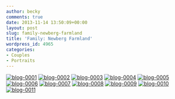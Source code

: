 ```yaml
---
author: becky
comments: true
date: 2013-11-14 13:50:09+00:00
layout: post
slug: family-newberg-farmland
title: 'Family: Newberg Farmland'
wordpress_id: 4965
categories:
- Couples
- Portraits
---
```


[![blog-0001](http://www.beckyjenson.com/wp-content/uploads/2013/11/blog-00011.jpg)](http://www.beckyjenson.com/wp-content/uploads/2013/11/blog-00011.jpg) [![blog-0002](http://www.beckyjenson.com/wp-content/uploads/2013/11/blog-00021.jpg)](http://www.beckyjenson.com/wp-content/uploads/2013/11/blog-00021.jpg) [![blog-0003](http://www.beckyjenson.com/wp-content/uploads/2013/11/blog-00031.jpg)](http://www.beckyjenson.com/wp-content/uploads/2013/11/blog-00031.jpg) [![blog-0004](http://www.beckyjenson.com/wp-content/uploads/2013/11/blog-00041.jpg)](http://www.beckyjenson.com/wp-content/uploads/2013/11/blog-00041.jpg) [![blog-0005](http://www.beckyjenson.com/wp-content/uploads/2013/11/blog-00051.jpg)](http://www.beckyjenson.com/wp-content/uploads/2013/11/blog-00051.jpg) [![blog-0006](http://www.beckyjenson.com/wp-content/uploads/2013/11/blog-00061.jpg)](http://www.beckyjenson.com/wp-content/uploads/2013/11/blog-00061.jpg) [![blog-0007](http://www.beckyjenson.com/wp-content/uploads/2013/11/blog-00071.jpg)](http://www.beckyjenson.com/wp-content/uploads/2013/11/blog-00071.jpg) [![blog-0008](http://www.beckyjenson.com/wp-content/uploads/2013/11/blog-00081.jpg)](http://www.beckyjenson.com/wp-content/uploads/2013/11/blog-00081.jpg) [![blog-0009](http://www.beckyjenson.com/wp-content/uploads/2013/11/blog-00091.jpg)](http://www.beckyjenson.com/wp-content/uploads/2013/11/blog-00091.jpg) [![blog-0010](http://www.beckyjenson.com/wp-content/uploads/2013/11/blog-00101.jpg)](http://www.beckyjenson.com/wp-content/uploads/2013/11/blog-00101.jpg) [![blog-0011](http://www.beckyjenson.com/wp-content/uploads/2013/11/blog-00111.jpg)](http://www.beckyjenson.com/wp-content/uploads/2013/11/blog-00111.jpg)
